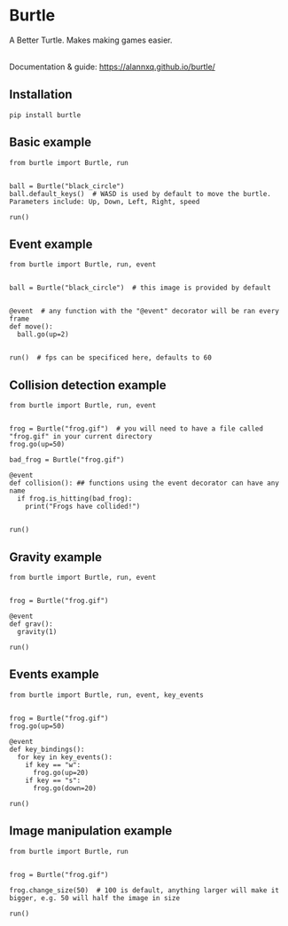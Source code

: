 # Burtle

A Better Turtle. Makes making games easier. <br><br> 

Documentation & guide: https://alannxq.github.io/burtle/

## Installation

```Py
pip install burtle
```

## Basic example 

```Py
from burtle import Burtle, run


ball = Burtle("black_circle")
ball.default_keys()  # WASD is used by default to move the burtle. Parameters include: Up, Down, Left, Right, speed

run()
```

## Event example

```Py
from burtle import Burtle, run, event


ball = Burtle("black_circle")  # this image is provided by default 


@event  # any function with the "@event" decorator will be ran every frame
def move():
  ball.go(up=2)


run()  # fps can be specificed here, defaults to 60
```

## Collision detection example

```Py
from burtle import Burtle, run, event


frog = Burtle("frog.gif")  # you will need to have a file called "frog.gif" in your current directory
frog.go(up=50)

bad_frog = Burtle("frog.gif")

@event
def collision(): ## functions using the event decorator can have any name
  if frog.is_hitting(bad_frog):
    print("Frogs have collided!")


run()
```

## Gravity example

```Py
from burtle import Burtle, run, event


frog = Burtle("frog.gif")

@event
def grav():
  gravity(1)

run()
```

## Events example

```Py
from burtle import Burtle, run, event, key_events


frog = Burtle("frog.gif")
frog.go(up=50)
      
@event
def key_bindings():
  for key in key_events():
    if key == "w":
      frog.go(up=20)
    if key == "s":
      frog.go(down=20)

run()
```

## Image manipulation example

```Py
from burtle import Burtle, run


frog = Burtle("frog.gif")

frog.change_size(50)  # 100 is default, anything larger will make it bigger, e.g. 50 will half the image in size
      
run()
```

